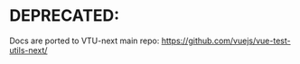 # DEPRECATED:

Docs are ported to VTU-next main repo: https://github.com/vuejs/vue-test-utils-next/

